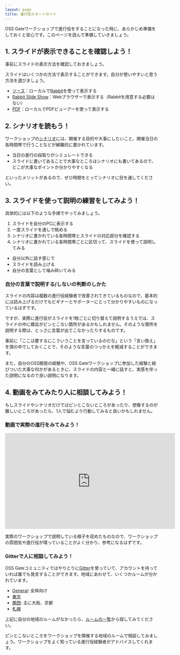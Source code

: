 ```yaml
---
layout: page
title: 進行役スタートガイド
---
```


OSS Gateワークショップで進行役をすることになった時に、あらかじめ準備をしておくと安心です。このページを読んで準備していきましょう。

## 1. スライドが表示できることを確認しよう！

事前にスライドの表示方法を確認しておきましょう。

スライドはいくつかの方法で表示することができます。自分が使いやすいと思う方法を選びましょう。

* [ソース](https://github.com/oss-gate/workshop/blob/master/tutorial/scenario.rab)：ローカルで[Rabbit](https://rabbit-shocker.org/)を使って表示する
* [Rabbit Slide Show](https://slide.rabbit-shocker.org/authors/oss-gate/workshop-tutorial/)：Webブラウザーで表示する（Rabbitを用意する必要はない）
* [PDF](https://slide.rabbit-shocker.org/authors/oss-gate/workshop-tutorial/scenario.pdf)：ローカルでPDFビューアーを使って表示する

## 2. シナリオを読もう！

ワークショップの[シナリオ](https://github.com/oss-gate/workshop/blob/master/tutorial/scenario.md)には、開催する目的や大事にしたいこと、開催当日の各時間帯で行うことなどが網羅的に書かれています。

* 当日の進行の段取りがシミュレートできる
* スライドに書いてあることで大事なところはシナリオにも書いてあるので、どこが大事なポイントか分かりやすくなる

といったメリットがあるので、ぜひ時間をとってシナリオに目を通してください。

## 3. スライドを使って説明の練習をしてみよう！

具体的には以下のような手順でやってみましょう。

1. スライドを自分のPCに表示する
2. 一度スライドを通しで眺める
3. シナリオに書かれている各時間帯とスライドの対応部分を確認する
4. シナリオに書かれている各時間帯ごとに区切って、スライドを使って説明してみる
  * 自分以外に話す感じで
  * スライドを読み上げる
  * 自分の言葉として噛み砕いてみる

### 自分の言葉で説明する/しないの判断のしかた

スライドの内容は複数の進行役経験者で改善されてきているものなので、基本的には読み上げるだけでもビギナーとサポーターにとって分かりやすいものになっているはずです。

ですが、実際に進行役がスライドを1枚ごとに切り替えて説明するうえでは、スライドの中に趣旨がピンとこない箇所があるかもしれません。そのような箇所を説明する際は、とっさに言葉が出てこなかったりするものです。

事前に「ここは要するにこういうことを言っているのだな」という「言い換え」を頭の中でしておくことで、そのような言葉のつっかえを軽減することができます。

また、自分のOSS開発の経験や、OSS Gateワークショップに参加した経験と結びついた大事な何かがあるときに、スライドの内容と一緒に話すと、実感を伴った説明になるので良い説明になります。

## 4. 動画をみてみたり人に相談してみよう！

もしスライドやシナリオだけではピンとこないところがあったり、想像するのが難しいところがあったら、1人で悩むより行動してみると良いかもしれません。

### 動画で実際の進行をみてみよう！

<iframe width="560" height="315" src="https://www.youtube.com/embed/aqQn4c5vmS0?showinfo=0&rel=0" frameborder="0" allowfullscreen></iframe>

実際のワークショップで説明している様子を収めたものなので、ワークショップの雰囲気や進行役が喋っていることがよく分かり、参考になるはずです。

### Gitterで人に相談してみよう！

OSS Gateコミュニティではやりとりに[Gitter](https://gitter.im/oss-gate/general)を使っていて、アカウントを持っていれば誰でも発言することができます。地域にあわせて、いくつかルームが分かれています。

* [General](https://gitter.im/oss-gate/general): 全体向け
* [東京](https://gitter.im/oss-gate/tokyo)
* [関西](https://gitter.im/oss-gate/kansai): 主に大阪、京都
* [札幌](https://gitter.im/oss-gate/sapporo)

上記に自分の地域のルームがなかったら、[ルームの一覧](https://gitter.im/oss-gate/home)から探してみてください。

ピンとこないところをワークショップを開催する地域のルームで相談してみましょう。ワークショップをよく知っている進行役経験者がアドバイスしてくれます。
